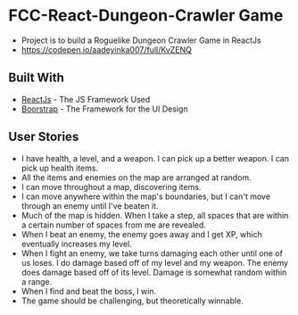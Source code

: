 # FCC-React-Dungeon-Crawler Game
* Project is to build a Roguelike Dungeon Crawler Game in ReactJs
* https://codepen.io/aadeyinka007/full/KvZENQ

## Built With
* [ReactJs](https://facebook.github.io/react/) - The JS Framework Used
* [Boorstrap](http://getbootstrap.com/) - The Framework for the UI Design



## User Stories
* I have health, a level, and a weapon. I can pick up a better weapon. I can pick up health items.
* All the items and enemies on the map are arranged at random.
* I can move throughout a map, discovering items.
* I can move anywhere within the map's boundaries, but I can't move through an enemy until I've beaten it.
* Much of the map is hidden. When I take a step, all spaces that are within a certain number of spaces from me are revealed.
* When I beat an enemy, the enemy goes away and I get XP, which eventually increases my level.
* When I fight an enemy, we take turns damaging each other until one of us loses. I do damage based off of my level and my weapon. The enemy does damage based off of its level. Damage is somewhat random within a range.
* When I find and beat the boss, I win.
* The game should be challenging, but theoretically winnable.
